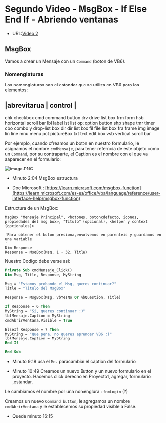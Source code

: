 # Segundo Video - MsgBox - If Else End If - Abriendo ventanas

- URL:[Video 2](https://www.youtube.com/watch?v=nthHIpCXKUw)

## MsgBox

Vamos a crear un Mensaje con un `Command` (boton de VB6).

### Nomenglaturas

Las nomenglaturas son el estandar que se utiliza en VB6 para los elementos:

|abrevitarua | control |
------------------------
chk checkbox
cmd command button
drv drive list box
frm form
hsb horizontal scroll bar
lbl label
lst list
opt option button
shp shape
tmr timer
cbo combo y drop-list box
dir dir list box
fil file list box
fra frame
img image
lin line
mnu menu
pct pictureBox
txt text edit box
vsb vertical scroll bar

Por ejemplo, cuando cfreamos un boton en nuestro formulario, le asignamos el nombre `cmdMensaje`, para tener referncia de este objeto como un `Command`, por su contraparte, el Caption es el nombre con el que va aaparecer en el formulario:

![image.PNG](./image.PNG)

- Minuto 2:04 MsgBox estructura

- Doc Microsoft : [https://learn.microsoft.com/msgbox-function](https://learn.microsoft.com/es-es/office/vba/language/reference/user-interface-help/msgbox-function)

Estructura de un MsgBox:

```vb6
MsgBox "Mensaje Principal", <botones, botonxdefecto, iconos, propiedades del msg box>, "Titulo" (opcional), <helper y context (opcionales)>

'Para obtener el boton presiona,envolvemos en parenteis y guardamos en una variable
'
Dim Response
Response = MsgBox(Msg, 1 + 32, Title)

```

Nuestro Codigo debe verse asi:

```vb
Private Sub cmdMensaje_Click()
Dim Msg, Title, Response, MyString

Msg = "Estamos probando el Msg, queres continuar?"
Title = "Titulo del MsgBox"

Response = MsgBox(Msg, vbYesNo Or vbQuestion, Title)

If Response = 6 Then
MyString = "Si, queres continuar :)"
lblMensaje.Caption = MyString
cmdAbrirVentana.Visible = True

ElseIf Response = 7 Then
MyString = "Que pena, no queres aprender VB6 :("
lblMensaje.Caption = MyString
End If

End Sub
```

- Minuto 9:18 usa el `Me.` paracambiar el caption del formulario

- Minuto 10:49 Creamos un nuevo Button y un nuevo formulario en el proyecto.
Hacemos click derecho en Proyecto1, agregar, formulario ,estandar.

Le cambiamos el nombre por una nomenglura : `fnmLogin` (?)

Creamos un nuevo `Command button`, le agregamos un nombre `cmdAbrirVentana` y le establecemos su propiedad visible a False.

- Quede minuto 16:15